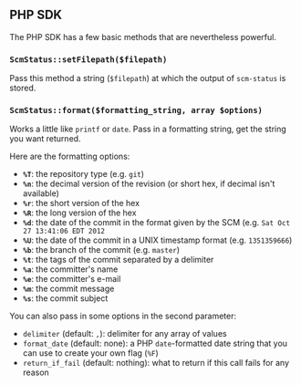 ## PHP SDK

The PHP SDK has a few basic methods that are nevertheless powerful.

### `ScmStatus::setFilepath($filepath)`

Pass this method a string (`$filepath`) at which the output of `scm-status` is stored.

### `ScmStatus::format($formatting_string, array $options)`

Works a little like `printf` or `date`. Pass in a formatting string, get the string you want returned.

Here are the formatting options:

* **`%T`**: the repository type (e.g. `git`)
* **`%n`**: the decimal version of the revision (or short hex, if decimal isn't available)
* **`%r`**: the short version of the hex
* **`%R`**: the long version of the hex
* **`%d`**: the date of the commit in the format given by the SCM (e.g. `Sat Oct 27 13:41:06 EDT 2012`
* **`%U`**: the date of the commit in a UNIX timestamp format (e.g. `1351359666`)
* **`%b`**: the branch of the commit (e.g. `master`)
* **`%t`**: the tags of the commit separated by a delimiter
* **`%a`**: the committer's name
* **`%e`**: the committer's e-mail
* **`%m`**: the commit message
* **`%s`**: the commit subject

You can also pass in some options in the second parameter:

* `delimiter` (default: `,`): delimiter for any array of values
* `format_date` (default: none): a PHP `date`-formatted date string that you can use to create your own flag (`%F`)
* `return_if_fail` (default: nothing): what to return if this call fails for any reason